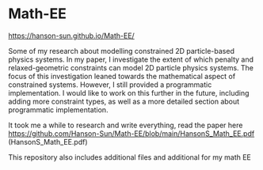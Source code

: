 # Math-EE
https://hanson-sun.github.io/Math-EE/

Some of my research about modelling constrained 2D particle-based physics systems. In my paper, I investigate the extent of which penalty and relaxed-geometric constraints can model 2D particle physics systems. The focus of this investigation leaned towards the mathematical aspect of constrained systems. However, I still provided a programmatic implementation. I would like to work on this further in the future, including adding more constraint types, as well as a more detailed section about programmatic implementation.

It took me a while to research and write everything, read the paper here https://github.com/Hanson-Sun/Math-EE/blob/main/HansonS_Math_EE.pdf (HansonS_Math_EE.pdf)

This repository also includes additional files and additional for my math EE
